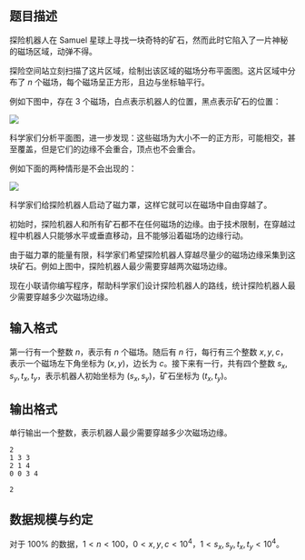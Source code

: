 ## 题目描述

探险机器人在 Samuel 星球上寻找一块奇特的矿石，然而此时它陷入了一片神秘的磁场区域，动弹不得。

探险空间站立刻扫描了这片区域，绘制出该区域的磁场分布平面图。这片区域中分布了 $n$ 个磁场，每个磁场呈正方形，且边与坐标轴平行。

例如下图中，存在 $3$ 个磁场，白点表示机器人的位置，黑点表示矿石的位置：

![](file://img01.jpg)

科学家们分析平面图，进一步发现：这些磁场为大小不一的正方形，可能相交，甚至覆盖，但是它们的边缘不会重合，顶点也不会重合。

例如下面的两种情形是不会出现的：

![](file://img02.jpg)

科学家们给探险机器人启动了磁力罩，这样它就可以在磁场中自由穿越了。

初始时，探险机器人和所有矿石都不在任何磁场的边缘。由于技术限制，在穿越过程中机器人只能够水平或垂直移动，且不能够沿着磁场的边缘行动。

由于磁力罩的能量有限，科学家们希望探险机器人穿越尽量少的磁场边缘采集到这块矿石。例如上图中，探险机器人最少需要穿越两次磁场边缘。

现在小联请你编写程序，帮助科学家们设计探险机器人的路线，统计探险机器人最少需要穿越多少次磁场边缘。

## 输入格式

第一行有一个整数 $n$，表示有 $n$ 个磁场。随后有 $n$ 行，每行有三个整数 $x,y,c$，表示一个磁场左下角坐标为 $(x,y)$，边长为 $c$。接下来有一行，共有四个整数 $s_x,s_y,t_x,t_y$，表示机器人初始坐标为 $(s_x, s_y)$，矿石坐标为 $(t_x, t_y)$。

## 输出格式

单行输出一个整数，表示机器人最少需要穿越多少次磁场边缘。

```input1
2
1 3 3
2 1 4
0 0 3 4
```

```output1
2
```

## 数据规模与约定

对于 $100\%$ 的数据，$1 < n < 100$，$0 < x,y,c < 10^4$，$1 < s_x,s_y,t_x,t_y < 10^4$。

